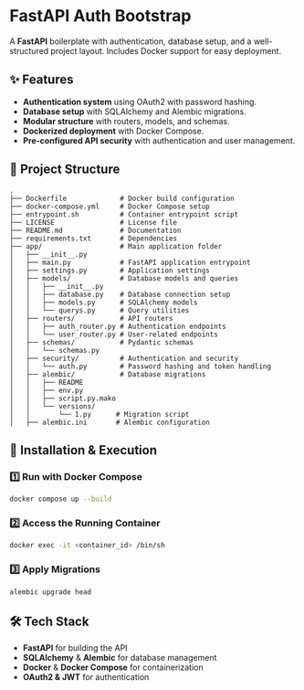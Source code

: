 # FastAPI Auth Bootstrap

A **FastAPI** boilerplate with authentication, database setup, and a well-structured project layout. Includes Docker support for easy deployment.

## ✨ Features
- **Authentication system** using OAuth2 with password hashing.
- **Database setup** with SQLAlchemy and Alembic migrations.
- **Modular structure** with routers, models, and schemas.
- **Dockerized deployment** with Docker Compose.
- **Pre-configured API security** with authentication and user management.

## 📂 Project Structure
```plaintext
.  
├── Dockerfile             # Docker build configuration  
├── docker-compose.yml     # Docker Compose setup  
├── entrypoint.sh          # Container entrypoint script  
├── LICENSE                # License file  
├── README.md              # Documentation  
├── requirements.txt       # Dependencies  
├── app/                   # Main application folder  
│   ├── __init__.py        
│   ├── main.py            # FastAPI application entrypoint  
│   ├── settings.py        # Application settings  
│   ├── models/            # Database models and queries  
│   │   ├── __init__.py    
│   │   ├── database.py    # Database connection setup  
│   │   ├── models.py      # SQLAlchemy models  
│   │   └── querys.py      # Query utilities  
│   ├── routers/           # API routers  
│   │   ├── auth_router.py # Authentication endpoints  
│   │   └── user_router.py # User-related endpoints  
│   ├── schemas/           # Pydantic schemas  
│   │   └── schemas.py     
│   ├── security/          # Authentication and security  
│   │   └── auth.py        # Password hashing and token handling  
│   ├── alembic/           # Database migrations  
│   │   ├── README        
│   │   ├── env.py        
│   │   ├── script.py.mako 
│   │   └── versions/     
│   │       └── 1.py      # Migration script  
│   ├── alembic.ini       # Alembic configuration  
```

## 🚀 Installation & Execution

### 1️⃣ Run with Docker Compose
```sh
docker compose up --build
```

### 2️⃣ Access the Running Container
```sh
docker exec -it <container_id> /bin/sh
```

### 3️⃣ Apply Migrations
```sh
alembic upgrade head
```

## 🛠️ Tech Stack
- **FastAPI** for building the API
- **SQLAlchemy** & **Alembic** for database management
- **Docker** & **Docker Compose** for containerization
- **OAuth2 & JWT** for authentication

